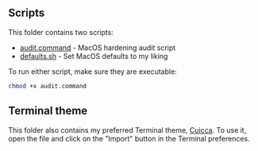 ## Scripts

This folder contains two scripts:

- [audit.command](audit.command) - MacOS hardening audit script
- [defaults.sh](defaults.sh) - Set MacOS defaults to my liking

To run either script, make sure they are executable:

```sh
chmod +x audit.command
```

## Terminal theme

This folder also contains my preferred Terminal theme, [Cuicca](Cuicca.terminal). To use it, open the file and click on the "Import" button in the Terminal preferences.

